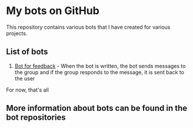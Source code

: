 # My bots on GitHub

This repository contains various bots that I have created for various projects.

## List of bots

1. [Bot for feedback](Telegram-Bots/Bot-for-feedback) - When the bot is written, the bot sends messages to the group and if the group responds to the message, it is sent back to the user

For now, that's all

## More information about bots can be found in the bot repositories